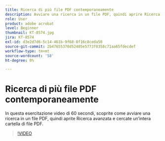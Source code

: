 ```yaml
---
title: Ricerca di più file PDF contemporaneamente
description: Avviare una ricerca in un file PDF, quindi aprire Ricerca avanzata e cercare un’intera cartella di file PDF
role: User
product: adobe acrobat
level: Beginner
thumbnail: KT-8574.jpg
jira: KT-8574
exl-id: d3e2d7d6-5c14-461b-9f68-8f16c8ceda50
source-git-commit: 2b47655370d52405e5773f0358c71aa65fdecdef
workflow-type: tm+mt
source-wordcount: '58'
ht-degree: 0%

---
```


# Ricerca di più file PDF contemporaneamente

In questa esercitazione video di 60 secondi, scoprite come avviare una ricerca in un file PDF, quindi aprite Ricerca avanzata e cercate un’intera cartella di file PDF.

>[!VIDEO](https://video.tv.adobe.com/v/336363?quality=12&learn=on&hidetitle=true)
